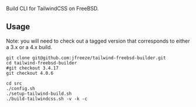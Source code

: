 Build CLI for TailwindCSS on FreeBSD.

## Usage

Note: you will need to check out a tagged version that corresponds to either a 3.x or a 4.x build.

```shell
git clone git@github.com:jfreeze/tailwind-freebsd-builder.git
cd tailwind-freebsd-builder
#git checkout 3.4.17
git checkout 4.0.6

cd src
./config.sh
./setup-tailwind-build.sh
./build-tailwindcss.sh -v -k -c
```
